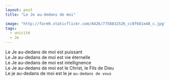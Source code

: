 ```yaml
---
layout: post
title: "Le Je au-dedans de moi"

image: "http://farm9.staticflickr.com/8426/7758832526_cc8f681e48_c.jpg"
tags: 
  - unicité
  - Je
---
```


Le Je au-dedans de moi est puissant  
Le Je au-dedans de moi est vie éternelle  
Le Je au-dedans de moi est intellignence  
Le Je au-dedans de moi est le Christ, le Fils de Dieu  
Le je au-dedans de moi est le je `au-dedans de vous`
